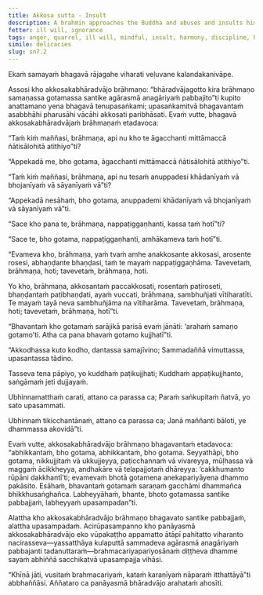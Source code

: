 ```yaml
---
title: Akkosa sutta - Insult
description: A brahmin approaches the Buddha and abuses and insults him. The Buddha doesn't accept it, and explains this to the brahmin through a simile.
fetter: ill will, ignorance
tags: anger, quarrel, ill will, mindful, insult, harmony, discipline, heal, sn, sn1-11, sn7
simile: delicacies
slug: sn7.2
---
```


Ekaṁ samayaṁ bhagavā rājagahe viharati veḷuvane kalandakanivāpe.

Assosi kho akkosakabhāradvājo brāhmaṇo: “bhāradvājagotto kira brāhmaṇo samaṇassa gotamassa santike agārasmā anagāriyaṁ pabbajito”ti kupito anattamano yena bhagavā tenupasaṅkami; upasaṅkamitvā bhagavantaṁ asabbhāhi pharusāhi vācāhi akkosati paribhāsati. Evaṁ vutte, bhagavā akkosakabhāradvājaṁ brāhmaṇaṁ etadavoca:

“Taṁ kiṁ maññasi, brāhmaṇa, api nu kho te āgacchanti mittāmaccā ñātisālohitā atithiyo”ti?

“Appekadā me, bho gotama, āgacchanti mittāmaccā ñātisālohitā atithiyo”ti.

“Taṁ kiṁ maññasi, brāhmaṇa, api nu tesaṁ anuppadesi khādanīyaṁ vā bhojanīyaṁ vā sāyanīyaṁ vā”ti?

“Appekadā nesāhaṁ, bho gotama, anuppademi khādanīyaṁ vā bhojanīyaṁ vā sāyanīyaṁ vā”ti.

“Sace kho pana te, brāhmaṇa, nappaṭiggaṇhanti, kassa taṁ hotī”ti?

“Sace te, bho gotama, nappaṭiggaṇhanti, amhākameva taṁ hotī”ti.

“Evameva kho, brāhmaṇa, yaṁ tvaṁ amhe anakkosante akkosasi, arosente rosesi, abhaṇḍante bhaṇḍasi, taṁ te mayaṁ nappaṭiggaṇhāma. Tavevetaṁ, brāhmaṇa, hoti; tavevetaṁ, brāhmaṇa, hoti.

Yo kho, brāhmaṇa, akkosantaṁ paccakkosati, rosentaṁ paṭiroseti, bhaṇḍantaṁ paṭibhaṇḍati, ayaṁ vuccati, brāhmaṇa, sambhuñjati vītiharatīti. Te mayaṁ tayā neva sambhuñjāma na vītiharāma. Tavevetaṁ, brāhmaṇa, hoti; tavevetaṁ, brāhmaṇa, hotī”ti.

“Bhavantaṁ kho gotamaṁ sarājikā parisā evaṁ jānāti: ‘arahaṁ samaṇo gotamo’ti. Atha ca pana bhavaṁ gotamo kujjhatī”ti.

“Akkodhassa kuto kodho,
dantassa samajīvino;
Sammadaññā vimuttassa,
upasantassa tādino.

Tasseva tena pāpiyo,
yo kuddhaṁ paṭikujjhati;
Kuddhaṁ appaṭikujjhanto,
saṅgāmaṁ jeti dujjayaṁ.

Ubhinnamatthaṁ carati,
attano ca parassa ca;
Paraṁ saṅkupitaṁ ñatvā,
yo sato upasammati.

Ubhinnaṁ tikicchantānaṁ,
attano ca parassa ca;
Janā maññanti bāloti,
ye dhammassa akovidā”ti.

Evaṁ vutte, akkosakabhāradvājo brāhmaṇo bhagavantaṁ etadavoca: “abhikkantaṁ, bho gotama, abhikkantaṁ, bho gotama. Seyyathāpi, bho gotama, nikkujjitaṁ vā ukkujjeyya, paṭicchannaṁ vā vivareyya, mūḷhassa vā maggaṁ ācikkheyya, andhakāre vā telapajjotaṁ dhāreyya: ‘cakkhumanto rūpāni dakkhantī’ti; evamevaṁ bhotā gotamena anekapariyāyena dhammo pakāsito. Esāhaṁ, bhavantaṁ gotamaṁ saraṇaṁ gacchāmi dhammañca bhikkhusaṅghañca. Labheyyāhaṁ, bhante, bhoto gotamassa santike pabbajjaṁ, labheyyaṁ upasampadan”ti.

Alattha kho akkosakabhāradvājo brāhmaṇo bhagavato santike pabbajjaṁ, alattha upasampadaṁ. Acirūpasampanno kho panāyasmā akkosakabhāradvājo eko vūpakaṭṭho appamatto ātāpī pahitatto viharanto nacirasseva—yassatthāya kulaputtā sammadeva agārasmā anagāriyaṁ pabbajanti tadanuttaraṁ—brahmacariyapariyosānaṁ diṭṭheva dhamme sayaṁ abhiññā sacchikatvā upasampajja vihāsi.

“Khīṇā jāti, vusitaṁ brahmacariyaṁ, kataṁ karaṇīyaṁ nāparaṁ itthattāyā”ti abbhaññāsi. Aññataro ca panāyasmā bhāradvājo arahataṁ ahosīti.
